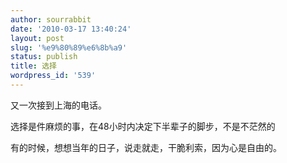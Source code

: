 ```yaml
---
author: sourrabbit
date: '2010-03-17 13:40:24'
layout: post
slug: '%e9%80%89%e6%8b%a9'
status: publish
title: 选择
wordpress_id: '539'
---
```


又一次接到上海的电话。

选择是件麻烦的事，在48小时内决定下半辈子的脚步，不是不茫然的

有的时候，想想当年的日子，说走就走，干脆利索，因为心是自由的。

